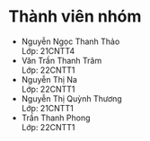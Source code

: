 # Thành viên nhóm




- Nguyễn Ngọc Thanh Thảo   
  Lớp: 21CNTT4
- Văn Trần Thanh Trâm      
  Lớp: 22CNTT1
- Nguyễn Thị Na            
  Lớp: 22CNTT1
- Nguyễn Thị Quỳnh Thương   
  Lớp: 21CNTT1
- Trần Thanh Phong         
  Lớp: 22CNTT1


